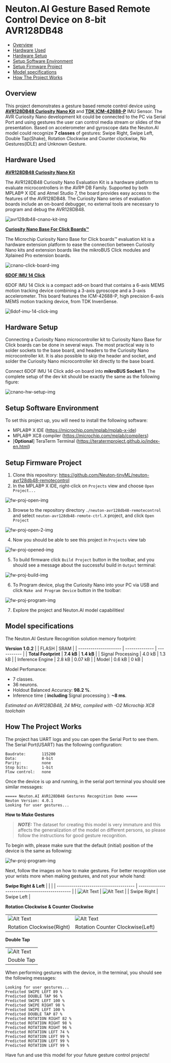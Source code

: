 # Neuton.AI Gesture Based Remote Control Device on 8-bit AVR128DB48

- [Overview](#overview)
- [Hardware Used](#hw-used)
- [Hardware Setup](#hw-setup)
- [Setup Software Environment](#setup-sw-env)
- [Setup Firmware Project](#setup-fw-proj)
- [Model specifications](#model-spec)
- [How The Project Works](#how-works)

## Overview <div id='overview'/>

This project demonstrates a gesture based remote control device using [__AVR128DB48 Curiosity Nano Kit__](https://www.microchip.com/en-us/development-tool/ev35l43a) and [__TDK ICM-42688-P__](https://www.mikroe.com/6dof-imu-14-click) IMU Sensor. The AVR Curiosity Nano development kit could be connected to the PC via Serial Port and using gestures the user can control media stream or slides of the presentation. Based on accelerometer and gyroscope data the Neuton.AI model could recognize __7 classes__ of gestures: Swipe Right, Swipe Left, Double Tap(Shake), Rotation Clockwise and Counter clockwise, No Gestures(IDLE) and Unknown Gesture.

## Hardware Used <div id='hw-used'/>

[__AVR128DB48 Curiosity Nano Kit__](https://www.microchip.com/en-us/development-tool/ev35l43a)

The AVR128DB48 Curiosity Nano Evaluation Kit is a hardware platform to evaluate microcontrollers in the AVR® DB Family. Supported by both MPLAB® X IDE and Atmel Studio 7, the board provides easy access to the features of the AVR128DB48.
The Curiosity Nano series of evaluation boards include an on-board debugger, no external tools are necessary to program and debug the AVR128DB48.

![avr128db48-cnano-kit-img](resources/avr128db48-cnano-kit.webp)

[__Curiosity Nano Base For Click Boards™__](https://www.microchip.com/en-us/development-tool/AC164162)

The Microchip Curiosity Nano Base for Click boards™ evaluation kit is a hardware extension platform to ease the connection between Curiosity Nano kits and extension boards like the mikroBUS Click modules and Xplained Pro extension boards.

![cnano-click-board-img](resources/cnano-click-board.webp)

[__6DOF IMU 14 Click__](https://www.mikroe.com/6dof-imu-14-click)

6DOF IMU 14 Click is a compact add-on board that contains a 6-axis MEMS motion tracking device combining a 3-axis gyroscope and a 3-axis accelerometer. This board features the ICM-42688-P, high precision 6-axis MEMS motion tracking device, from TDK InvenSense.

![6dof-imu-14-click-img](resources/6dof-imu-14-click.jpg)

## Hardware Setup <div id='hw-setup'/>

Connecting a Curiosity Nano microcontroller kit to Curiosity Nano Base for Click boards can be done in
several ways. The most practical way is to solder sockets to the base board, and headers to the Curiosity
Nano microcontroller kit. It is also possible to skip the header and socket, and solder the Curiosity Nano
microcontroller kit directly to the base board. 

Connect 6DOF IMU 14 Click add-on board into __mikroBUS Socket 1__. The complete setup of the dev kit should be exactly the same as the following figure:

![cnano-hw-setup-img](resources/cnano-hw-setup.jpg)

## Setup Software Environment <div id='setup-sw-env'/>

To set this project up, you will need to install the following software:
- MPLAB® X IDE (https://microchip.com/mplab/mplab-x-ide)
- MPLAB® XC8 compiler (https://microchip.com/mplab/compilers)
- [**Optional**] TeraTerm Terminal (https://teratermproject.github.io/index-en.html)

## Setup Firmware Project <div id='setup-fw-proj'/>

1. Clone this repository: https://github.com/Neuton-tinyML/neuton-avr128db48-remotecontrol
2. In the MPLAB® X IDE, right-click on `Projects` view and choose `Open Project...`

![fw-proj-open-img](resources/fw-proj-open.jpg)

3. Browse to the repository directory `./neuton-avr128db48-remotecontrol` and select `neuton-avr128db48-remote-ctrl.X` project, and click `Open Project`

![fw-proj-open-2-img](resources/fw-proj-open-2.jpg)

4. Now you should be able to see this project in `Projects` view tab

![fw-proj-opened-img](resources/fw-proj-opened.jpg)

5. To build firmware click `Build Project` button in the toolbar, and you should see a message about the successful build in `Output` terminal:

![fw-proj-build-img](resources/fw-proj-build.jpg)
 
 6. To Program device, plug the Curiosity Nano into your PC via USB and click `Make and Program Device` button in the toolbar:

 ![fw-proj-program-img](resources/fw-proj-program.jpg)

 7. Explore the project and Neuton.AI model capabilities!

## Model specifications <div id='model-spec'/>

The Neuton.AI Gesture Recognition solution memory footprint:

__Version 1.0.2__
|                       |    FLASH       |   SRAM      |
| --------------------- | -------------- | ----------- |
| __Total Footprint__   | __7.4 kB__     | __1.4 kB__  |
| Signal Processing     | 4.0 kB         | 1.3 kB      |
| Inference Engine      | 2.8 kB         |  0.07 kB    |
| Model                 | 0.6 kB         | 0 kB        |

Model Perfomance:
+ 7 classes.
+ 36 neurons.
+ Holdout Balanced Accuracy: __98.2 %__.
+ Inference time ( __including__ Signal processing ): __~8 ms__.

*Estimated on AVR128DB48, 24 MHz, compiled with -O2 Microchip XC8 toolchain*

## How The Project Works <div id='how-works'/>

 The project has UART logs and you can open the Serial Port to see them. The Serial Port(USART) has the following configuration:

```
Baudrate:       115200
Data:           8-bit
Parity:         none
Stop bits:      1-bit
Flow control:   none
```

Once the device is up and running, in the serial port terminal you should see similar messages:

```
===== Neuton.AI AVR128DB48 Gestures Recognition Demo =====
Neuton Version: 4.0.1
Looking for user gestures...
```
__How to Make Gestures__
> **_NOTE:_**  The dataset for creating this model is very immature and this affects the generalization of the model on different persons, so please follow the instructions for good gesture recognition.

To begin with, please make sure that the default (initial) position of the device is the same as following:

![fw-proj-program-img](resources/initial_state.gif)

Next, follow the images on how to make gestures. For better recognition use your wrists more when making gestures, and not your whole hand:

__Swipe Right & Left__
|                                        |                                               |
| -------------------------------------- | --------------------------------------------- |
| ![Alt Text](resources/swipe_right.gif) | ![Alt Text](resources/swipe_left.gif)        |
| Swipe Right                            |    Swipe Left                                |

__Rotation Clockwise & Counter Clockwise__

|                                           |                                               |
| --------------------------------------    | --------------------------------------------- |
| ![Alt Text](resources/rotation_right.gif) | ![Alt Text](resources/rotation_left.gif)      |
| Rotation Clockwise(Right)                 |    Rotation Counter Clockwise(Left)            |

__Double Tap__

|                                        |
| -------------------------------------- |
| ![Alt Text](resources/double_tap.gif) |
| Double Tap                             |

When performing gestures with the device, in the terminal, you should see the following messages:

```
Looking for user gestures...
Predicted SWIPE LEFT 89 %
Predicted DOUBLE TAP 96 %
Predicted SWIPE LEFT 100 %
Predicted SWIPE RIGHT 98 %
Predicted SWIPE LEFT 100 %
Predicted DOUBLE TAP 87 %
Predicted ROTATION RIGHT 82 %
Predicted ROTATION RIGHT 98 %
Predicted ROTATION RIGHT 96 %
Predicted ROTATION LEFT 74 %
Predicted ROTATION LEFT 99 %
Predicted ROTATION LEFT 99 %
Predicted ROTATION LEFT 99 %
```
Have fun and use this model for your future gesture control projects!